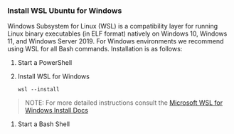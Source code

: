 ### Install WSL Ubuntu for Windows

Windows Subsystem for Linux (WSL) is a compatibility layer for running Linux binary executables (in ELF format) natively on Windows 10, Windows 11, and Windows Server 2019. For Windows environments we recommend using WSL for all Bash commands. Installation is as follows:

1. Start a PowerShell

1. Install WSL for Windows

    ```
    wsl --install
    ```

  > NOTE: For more detailed instructions consult the [Microsoft WSL for Windows Install Docs](https://docs.microsoft.com/en-us/windows/wsl/install)

1. Start a Bash Shell
